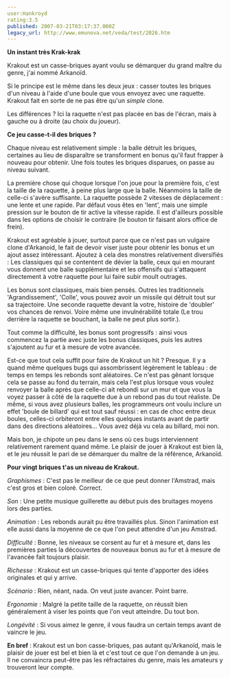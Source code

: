 ```yaml
---
user:Hankroyd
rating:3.5
published: 2007-03-21T03:17:37.000Z
legacy_url: http://www.emunova.net/veda/test/2026.htm
---
```

**Un instant très Krak-krak**  

  

Krakout est un casse-briques ayant voulu se démarquer du grand maître du genre, j'ai nommé Arkanoïd.  

  

Si le principe est le même dans les deux jeux : casser toutes les briques d'un niveau à l'aide d'une boule que vous envoyez avec une raquette. Krakout fait en sorte de ne pas être qu'un _simple_ clone.  

  

Les différences ? Ici la raquette n'est pas placée en bas de l'écran, mais à gauche ou à droite (au choix du joueur).  

  

  

**Ce jeu casse-t-il des briques ?**  

  

Chaque niveau est relativement simple : la balle détruit les briques, certaines au lieu de disparaître se transforment en bonus qu'il faut frapper à nouveau pour obtenir. Une fois toutes les briques disparues, on passe au niveau suivant.  

  

La première chose qui choque lorsque l'on joue pour la première fois, c'est la taille de la raquette, à peine plus large que la balle. Néanmoins la taille de celle-ci s'avère suffisante. La raquette possède 2 vitesses de déplacement : une lente et une rapide. Par défaut vous êtes en 'lent', mais une simple pression sur le bouton de tir active la vitesse rapide. Il est d'ailleurs possible dans les options de choisir le contraire (le bouton tir faisant alors office de frein).  

  

Krakout est agréable à jouer, surtout parce que ce n'est pas un vulgaire clone d'Arkanoid, le fait de devoir viser juste pour obtenir les bonus et un ajout assez intéressant. Ajoutez à cela des monstres relativement diversifiés : Les classiques qui se contentent de dévier la balle, ceux qui en mourant vous donnent une balle supplémentaire et les offensifs qui s'attaquent directement à votre raquette pour lui faire subir moult outrages.  

  

Les bonus sont classiques, mais bien pensés. Outres les traditionnels 'Agrandissement', 'Colle', vous pouvez avoir un missile qui détruit tout sur sa trajectoire. Une seconde raquette devant la votre, histoire de 'doubler' vos chances de renvoi. Voire même une invulnérabilité totale (Le trou derrière la raquette se bouchant, la balle ne peut plus sortir.).  

  

Tout comme la difficulté, les bonus sont progressifs : ainsi vous commencez la partie avec juste les bonus classiques, puis les autres s'ajoutent au fur et à mesure de votre avancée.  

  

Est-ce que tout cela suffit pour faire de Krakout un hit ? Presque. Il y a quand même quelques bugs qui assombrissent légèrement le tableau : de temps en temps les rebonds sont aléatoires. Ce n'est pas gênant lorsque cela se passe au fond du terrain, mais cela l'est plus lorsque vous voulez renvoyer la balle après que celle-ci ait rebondi sur un mur et que vous la voyez passer à côté de la raquette due à un rebond pas du tout réaliste. De même, si vous avez plusieurs balles, les programmeurs ont voulu inclure un effet 'boule de billard' qui est tout sauf réussi : en cas de choc entre deux boules, celles-ci orbiteront entre elles quelques instants avant de partir dans des directions aléatoires... Vous avez déjà vu cela au billard, moi non.  

  

Mais bon, je chipote un peu dans le sens où ces bugs interviennent relativement rarement quand même. Le plaisir de jouer à Krakout est bien là, et le jeu réussit le pari de se démarquer du maître de la référence, Arkanoïd.  

  

**Pour vingt briques t'as un niveau de Krakout.**  

  

_Graphismes_ : C'est pas le meilleur de ce que peut donner l'Amstrad, mais c'est gros et bien coloré. Correct.  

  

_Son_ : Une petite musique guillerette au début puis des bruitages moyens lors des parties.  

  

_Animation_ : Les rebonds aurait pu être travaillés plus. Sinon l'animation est elle aussi dans la moyenne de ce que l'on peut attendre d'un jeu Amstrad.  

  

_Difficulté_ : Bonne, les niveaux se corsent au fur et à mesure et, dans les premières parties la découvertes de nouveaux bonus au fur et à mesure de l'avancée fait toujours plaisir.  

  

_Richesse_ : Krakout est un casse-briques qui tente d'apporter des idées originales et qui y arrive.  

  

_Scénario_ : Rien, néant, nada. On veut juste avancer. Point barre.  

  

_Ergonomie_ : Malgré la petite taille de la raquette, on réussit bien généralement à viser les points que l'on veut atteindre. Du tout bon.  

  

_Longévité_ : Si vous aimez le genre, il vous faudra un certain temps avant de vaincre le jeu.  

  

**En bref** : Krakout est un bon casse-briques, pas autant qu'Arkanoïd, mais le plaisir de jouer est bel et bien là et c'est tout ce que l'on demande à un jeu. Il ne convaincra peut-être pas les réfractaires du genre, mais les amateurs y trouveront leur compte.